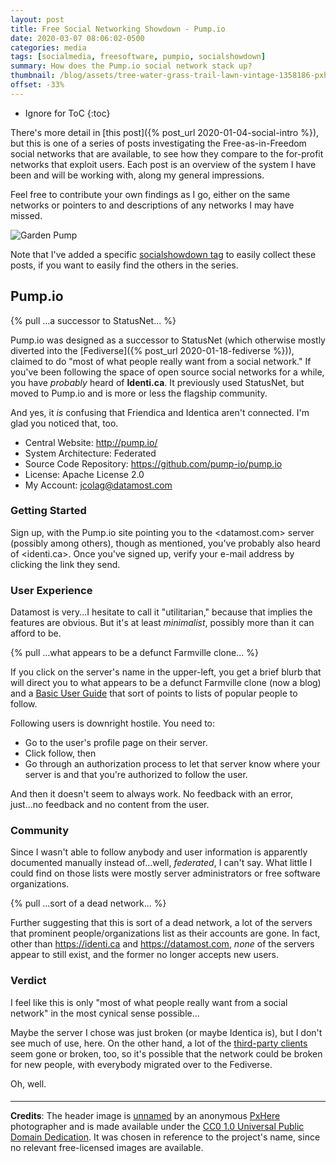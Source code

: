 ```yaml
---
layout: post
title: Free Social Networking Showdown - Pump.io
date: 2020-03-07 08:06:02-0500
categories: media
tags: [socialmedia, freesoftware, pumpio, socialshowdown]
summary: How does the Pump.io social network stack up?
thumbnail: /blog/assets/tree-water-grass-trail-lawn-vintage-1358186-pxhere.com.jpg
offset: -33%
---
```


* Ignore for ToC
{:toc}

There's more detail in [this post]({% post_url 2020-01-04-social-intro %}), but this is one of a series of posts investigating the Free-as-in-Freedom social networks that are available, to see how they compare to the for-profit networks that exploit users.  Each post is an overview of the system I have been and will be working with, along my general impressions.

Feel free to contribute your own findings as I go, either on the same networks or pointers to and descriptions of any networks I may have missed.

![Garden Pump](/blog/assets/tree-water-grass-trail-lawn-vintage-1358186-pxhere.com.jpg)

Note that I've added a specific [socialshowdown tag](/blog/tag/socialmedia/) to easily collect these posts, if you want to easily find the others in the series.

## Pump.io

{% pull ...a successor to StatusNet... %}

Pump.io was designed as a successor to StatusNet (which otherwise mostly diverted into the [Fediverse]({% post_url 2020-01-18-fediverse %})), claimed to do "most of what people really want from a social network."  If you've been following the space of open source social networks for a while, you have *probably* heard of **Identi.ca**.  It previously used StatusNet, but moved to Pump.io and is more or less the flagship community.

And yes, it *is* confusing that Friendica and Identica aren't connected.  I'm glad you noticed that, too.

 * Central Website:  <http://pump.io/>
 * System Architecture:  Federated
 * Source Code Repository:  <https://github.com/pump-io/pump.io>
 * License:  Apache License 2.0
 * My Account:  jcolag@datamost.com

### Getting Started

Sign up, with the Pump.io site pointing you to the <datamost.com> server (possibly among others), though as mentioned, you've probably also heard of <identi.ca>.  Once you've signed up, verify your e-mail address by clicking the link they send.

### User Experience

Datamost is very...I hesitate to call it "utilitarian," because that implies the features are obvious.  But it's at least *minimalist*, possibly more than it can afford to be.

{% pull ...what appears to be a defunct Farmville clone... %}

If you click on the server's name in the upper-left, you get a brief blurb that will direct you to what appears to be a defunct Farmville clone (now a blog) and a [Basic User Guide](https://pumpio.readthedocs.io/en/latest/userguide.html) that sort of points to lists of popular people to follow.

Following users is downright hostile.  You need to:

 * Go to the user's profile page on their server.
 * Click follow, then
 * Go through an authorization process to let that server know where your server is and that you're authorized to follow the user.

And then it doesn't seem to always work.  No feedback with an error, just...no feedback and no content from the user.

### Community

Since I wasn't able to follow anybody and user information is apparently documented manually instead of...well, *federated*, I can't say.  What little I could find on those lists were mostly server administrators or free software organizations.

{% pull ...sort of a dead network... %}

Further suggesting that this is sort of a dead network, a lot of the servers that prominent people/organizations list as their accounts are gone.  In fact, other than <https://identi.ca> and <https://datamost.com>, *none* of the servers appear to still exist, and the former no longer accepts new users.

### Verdict  <i class="far fa-thumbs-down"></i>

I feel like this is only "most of what people really want from a social network" in the most cynical sense possible...

Maybe the server I chose was just broken (or maybe Identica is), but I don't see much of use, here.  On the other hand, a lot of the [third-party clients](https://pumpio.readthedocs.io/en/latest/clients.html) seem gone or broken, too, so it's possible that the network could be broken for new people, with everybody migrated over to the Fediverse.

Oh, well.

#### <i class="far fa-handshake"></i>

* * *

**Credits**:  The header image is [unnamed](https://pxhere.com/en/photo/1358186) by an anonymous [PxHere](https://pxhere.com/) photographer and is made available under the [CC0 1.0 Universal Public Domain Dedication](https://creativecommons.org/publicdomain/zero/1.0/).  It was chosen in reference to the project's name, since no relevant free-licensed images are available.
